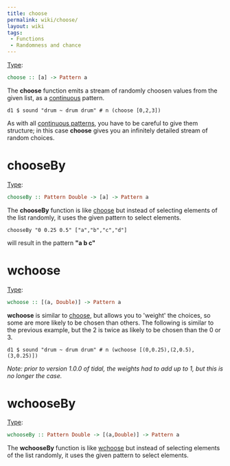 ```yaml
---
title: choose
permalink: wiki/choose/
layout: wiki
tags:
 - Functions
 - Randomness and chance
---
```


<translate> [Type](/wiki/Type_signature "wikilink"):

``` haskell
choose :: [a] -> Pattern a
```

The **choose** function emits a stream of randomly choosen values from
the given list, as a [continuous](/wiki/Oscillators "wikilink") pattern.

    d1 $ sound "drum ~ drum drum" # n (choose [0,2,3])

As with all [continuous patterns](/wiki/Oscillators "wikilink"), you have to
be careful to give them structure; in this case **choose** gives you an
infinitely detailed stream of random choices.

# chooseBy

[Type](/wiki/Type_signature "wikilink"):

``` haskell
chooseBy :: Pattern Double -> [a] -> Pattern a
```

The **chooseBy** function is like [choose](choose "wikilink") but
instead of selecting elements of the list randomly, it uses the given
pattern to select elements.

    chooseBy "0 0.25 0.5" ["a","b","c","d"]

will result in the pattern **"a b c"**

# wchoose

[Type](/wiki/Type_signature "wikilink"):

``` haskell
wchoose :: [(a, Double)] -> Pattern a
```

**wchoose** is similar to [choose](choose "wikilink"), but allows you to
'weight' the choices, so some are more likely to be chosen than others.
The following is similar to the previous example, but the 2 is twice as
likely to be chosen than the 0 or 3.

    d1 $ sound "drum ~ drum drum" # n (wchoose [(0,0.25),(2,0.5),(3,0.25)])

*Note: prior to version 1.0.0 of tidal, the weights had to add up to 1,
but this is no longer the case.*

# wchooseBy

[Type](/wiki/Type_signature "wikilink"):

``` haskell
wchooseBy :: Pattern Double -> [(a,Double)] -> Pattern a 
```

The **wchooseBy** function is like [wchoose](wchoose "wikilink") but
instead of selecting elements of the list randomly, it uses the given
pattern to select elements.

</translate>
